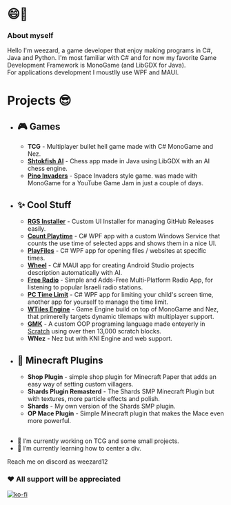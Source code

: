 # 😄👋
### About myself
Hello I'm weezard, a game developer that enjoy making programs in C#, Java and Python. I'm most familiar with C# and for now my favorite Game Development Framework is MonoGame (and LibGDX for Java).  
For applications development I moustlly use WPF and MAUI.

# Projects 😎
- ## 🎮 Games
  - **TCG** - Multiplayer bullet hell game made with C# MonoGame and Nez.
  - **[Shtokfish AI](https://github.com/weezard12/ShtokfishAI)** - Chess app made in Java using LibGDX with an AI chess engine.
  - **[Pino Invaders](https://weezard12.itch.io/pino-invaders)** - Space Invaders style game. was made with MonoGame for a YouTube Game Jam in just a couple of days.

- ## ✨ Cool Stuff
  - **[RGS Installer](https://github.com/weezard12/RGS-Installer)** - Custom UI Installer for managing GitHub Releases easily.
  - **[Count Playtime](https://github.com/weezard12/Count-Playtime)** - C# WPF app with a custom Windows Service that counts the use time of selected apps and shows them in a nice UI. 
  - **[PlayFiles](https://github.com/weezard12/PlayFiles)** - C# WPF app for opening files / websites at specific times.
  - **[Wheel](https://github.com/weezard12/Wheel-Project-Generator)** - C# MAUI app for creating Android Studio projects description automatically with AI.
  - **[Free Radio](https://github.com/weezard12/FreeRadio)** - Simple and Adds-Free Multi-Platform Radio App, for listening to popular Israeli radio stations.
  - **[PC Time Limit](https://github.com/weezard12/PCTimeLimit)** - C# WPF app for limiting your child's screen time, another app for yourself to manage the time limit.
  - **[WTiles Engine](https://github.com/weezard12/WTilesEngine)** - Game Engine build on top of MonoGame and Nez, that primerelly targets dynamic tilemaps with multiplayer support. 
  - **[GMK](https://github.com/weezard12/GMK-Game-Maker)** - A custom OOP programing language made enteyerly in [Scratch](https://scratch.mit.edu/projects/741955786/) using over then 13,000 scratch blocks.
  - **WNez** - Nez but with KNI Engine and web support.

- ## 🔧 Minecraft Plugins
  - **Shop Plugin** - simple shop plugin for Minecraft Paper that adds an easy way of setting custom villagers.
  - **Shards Plugin Remasterd** - The Shards SMP Minecraft Plugin but with textures, more particle effects and polish.
  - **Shards** - My own version of the Shards SMP plugin.
  - **OP Mace Plugin** - Simple Minecraft plugin that makes the Mace even more powerful.

## 
- 🔭 I’m currently working on TCG and some small projects.
- 🌱 I’m currently learning how to center a div.

Reach me on discord as weezard12

### ♥️ All support will be appreciated
[![ko-fi](https://ko-fi.com/img/githubbutton_sm.svg)](https://ko-fi.com/R6R71A1ZCO)
<!--
**weezard12/weezard12** is a ✨ _special_ ✨ repository because its `README.md` (this file) appears on your GitHub profile.

Here are some ideas to get you started:

- 🔭 I’m currently working on ...
- 🌱 I’m currently learning ...
- 👯 I’m looking to collaborate on ...
- 🤔 I’m looking for help with ...
- 💬 Ask me about ...
- 📫 How to reach me: ...
- 😄 Pronouns: ...
- ⚡ Fun fact: ...
-->
